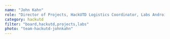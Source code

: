 ```yaml
---
name: "John Kahn"
role: "Director of Projects, HackUTD Logistics Coordinator, Labs Android Developer"
category: hackutd
filter: "board,hackutd,projects,labs"
photo: "team-hackutd-johnkahn"
---
```

